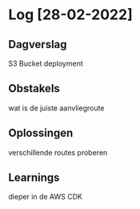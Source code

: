 # Log [28-02-2022]

## Dagverslag
S3 Bucket deployment 

## Obstakels
wat is de juiste aanvliegroute

## Oplossingen
verschillende routes proberen

## Learnings
dieper in de AWS CDK
